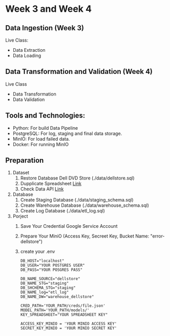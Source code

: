 # Week 3 and Week 4

## Data Ingestion (Week 3)
Live Class:
- Data Extraction
- Data Loading

## Data Transformation and Validation (Week 4)
Live Class
- Data Transformation
- Data Validation

## Tools and Technologies:
- Python: For build Data Pipeline
- PostgreSQL: For log, staging and final data storage.
- MinIO: For load failed data.
- Docker: For running MinIO

## Preparation
1. Dataset
    1. Restore Database Dell DVD Store (./data/dellstore.sql)
    2. Dupplicate Spreadsheet [Link](https://docs.google.com/spreadsheets/d/1qEekzxEExv_PZpT3LFg5HPllCH2OiKX1wwESJmlAZV0/edit?usp=sharing)
    3. Check Data API [Link](https://api-history-order.vercel.app/api/dummydata?start_date=2004-01-01&end_date=2004-01-01)
2. Database
   1. Create Staging Database (./data/staging_schema.sql)
   2. Create Warehouse Database (./data/warehouse_schema.sql)
   3. Create Log Database (./data/etl_log.sql)
3. Porject
   1. Save Your Credential Google Service Account
   2. Prepare Your MiniO (Access Key, Secreet Key, Bucket Name: "error-dellstore")
   4. create your .env

      ```
      DB_HOST="localhost"
      DB_USER="YOUR POSTGRES USER"
      DB_PASS="YOUR POSGRES PASS"

      DB_NAME_SOURCE="dellstore"
      DB_NAME_STG="staging"
      DB_SHCHEMA_STG="staging"
      DB_NAME_log="etl_log"
      DB_NAME_DW="warehouse_dellstore"

      CRED_PATH='YOUR_PATH/creds/file.json'
      MODEL_PATH='YOUR_PATH/models/'
      KEY_SPREADSHEET="YOUR SPREADSHEET KEY"

      ACCESS_KEY_MINIO = 'YOUR MINIO ACCESS KEY'
      SECRET_KEY_MINIO = 'YOUR MINIO SECRET KEY'

      ```

